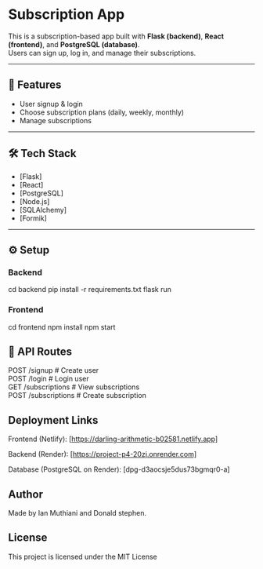 # Subscription App  

This is a subscription-based app built with **Flask (backend)**, **React (frontend)**, and **PostgreSQL (database)**.  
Users can sign up, log in, and manage their subscriptions.  

---

## 🚀 Features  
- User signup & login  
- Choose subscription plans (daily, weekly, monthly)  
- Manage subscriptions  

---

## 🛠 Tech Stack  
- [Flask] 
- [React]
- [PostgreSQL]
- [Node.js]
- [SQLAlchemy]
- [Formik]

---

## ⚙️ Setup  

### Backend  

cd backend
pip install -r requirements.txt
flask run


### Frontend

cd frontend
npm install
npm start

## 📡 API Routes  

POST /signup          # Create user  
POST /login           # Login user  
GET /subscriptions    # View subscriptions  
POST /subscriptions   # Create subscription

## Deployment Links

Frontend (Netlify): [https://darling-arithmetic-b02581.netlify.app]

Backend (Render): [https://project-p4-20zj.onrender.com]

Database (PostgreSQL on Render): [dpg-d3aocsje5dus73bgmqr0-a]

## Author

Made by Ian Muthiani and Donald stephen.

## License

This project is licensed under the MIT License
